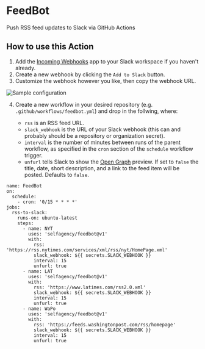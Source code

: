 # FeedBot

Push RSS feed updates to Slack via GitHub Actions

## How to use this Action

1. Add the [Incoming Webhooks](https://slack.com/apps/A0F7XDUAZ-incoming-webhooks) app to your Slack workspace if you haven't already.
2. Create a new webhook by clicking the `Add to Slack` button.
3. Customize the webhook however you like, then copy the webhook URL.

![Sample configuration](https://user-images.githubusercontent.com/2541728/158685833-7a221c22-c5a9-4221-8e93-0003f89a92a8.png)

4. Create a new workflow in your desired repository (e.g. `.github/workflows/feedbot.yml`) and drop in the follwing, where:

   - `rss` is an RSS feed URL.
   - `slack_webhook` is the URL of your Slack webhook (this can and probably
     should be a repository or organization secret).
   - `interval` is the number of minutes between runs of the parent workflow, as
     specified in the `cron` section of the `schedule` workflow trigger.
   - `unfurl` tells Slack to show the [Open Graph](https://ogp.me/) preview. If
     set to `false` the title, date, short description, and a link to the feed item
     will be posted. Defaults to `false`.

```
name: FeedBot
on:
  schedule:
    - cron: '0/15 * * * *'
jobs:
  rss-to-slack:
    runs-on: ubuntu-latest
    steps:
      - name: NYT
        uses: 'selfagency/feedbot@v1'
        with:
          rss: 'https://rss.nytimes.com/services/xml/rss/nyt/HomePage.xml'
          slack_webhook: ${{ secrets.SLACK_WEBHOOK }}
          interval: 15
          unfurl: true
      - name: LAT
        uses: 'selfagency/feedbot@v1'
        with:
          rss: 'https://www.latimes.com/rss2.0.xml'
          slack_webhook: ${{ secrets.SLACK_WEBHOOK }}
          interval: 15
          unfurl: true
      - name: WaPo
        uses: 'selfagency/feedbot@v1'
        with:
          rss: 'https://feeds.washingtonpost.com/rss/homepage'
          slack_webhook: ${{ secrets.SLACK_WEBHOOK }}
          interval: 15
          unfurl: true

```
